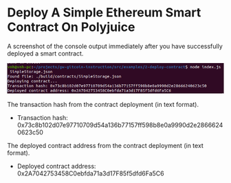 # Deploy A Simple Ethereum Smart Contract On Polyjuice

A screenshot of the console output immediately after you have successfully deployed a smart contract.

![](./task2.png)

The transaction hash from the contract deployment (in text format).

- Transaction hash: 0x73c8b102d07e97710709d54a136b77157ff598b8e0a9990d2e28666240623c50

The deployed contract address from the contract deployment (in text format).

- Deployed contract address: 0x2A7042753458C0ebfda71a3d17F85f5dfd6Fa5C6